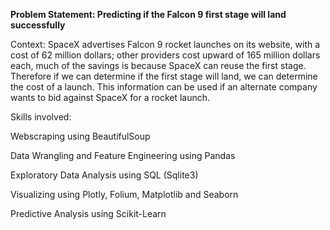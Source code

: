 **Problem Statement: Predicting if the Falcon 9 first stage will land successfully**

Context: SpaceX advertises Falcon 9 rocket launches on its website, with a cost of 62 million dollars; 
other providers cost upward of 165 million dollars each, much of the savings is because SpaceX can reuse the first stage. 
Therefore if we can determine if the first stage will land, we can determine the cost of a launch. 
This information can be used if an alternate company wants to bid against SpaceX for a rocket launch.

Skills involved:

Webscraping using BeautifulSoup

Data Wrangling and Feature Engineering using Pandas

Exploratory Data Analysis using SQL (Sqlite3)

Visualizing using Plotly, Folium, Matplotlib and Seaborn

Predictive Analysis using Scikit-Learn
